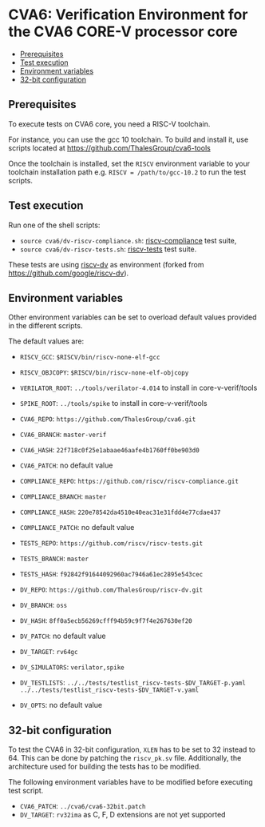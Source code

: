 # CVA6: Verification Environment for the CVA6 CORE-V processor core

- [Prerequisites](#prerequisites)
- [Test execution](#test-execution)
- [Environment variables](#environment-variables)
- [32-bit configuration](#32-bit-configuration)

## Prerequisites
To execute tests on CVA6 core, you need a RISC-V toolchain.

For instance, you can use the gcc 10 toolchain.
To build and install it, use scripts located at
https://github.com/ThalesGroup/cva6-tools

Once the toolchain is installed, set the `RISCV` environment variable
to your toolchain installation path e.g. `RISCV = /path/to/gcc-10.2`
to run the test scripts.

## Test execution
Run one of the shell scripts:

- `source cva6/dv-riscv-compliance.sh`:
[riscv-compliance](https://github.com/riscv/riscv-compliance) test suite,
- `source cva6/dv-riscv-tests.sh`:
[riscv-tests](https://github.com/riscv/riscv-tests) test suite.

These tests are using [riscv-dv](https://github.com/ThalesGroup/riscv-dv)
as environment (forked from https://github.com/google/riscv-dv).

## Environment variables
Other environment variables can be set to overload default values
provided in the different scripts.

The default values are:

- `RISCV_GCC`: `$RISCV/bin/riscv-none-elf-gcc`
- `RISCV_OBJCOPY`: `$RISCV/bin/riscv-none-elf-objcopy`
- `VERILATOR_ROOT`: `../tools/verilator-4.014` to install in core-v-verif/tools
- `SPIKE_ROOT`: `../tools/spike` to install in core-v-verif/tools

- `CVA6_REPO`: `https://github.com/ThalesGroup/cva6.git`
- `CVA6_BRANCH`: `master-verif`
- `CVA6_HASH`: `22f718c0f25e1abaae46aafe4b1760ff0be903d0`
- `CVA6_PATCH`: no default value
- `COMPLIANCE_REPO`: `https://github.com/riscv/riscv-compliance.git`
- `COMPLIANCE_BRANCH`: `master`
- `COMPLIANCE_HASH`: `220e78542da4510e40eac31e31fdd4e77cdae437`
- `COMPLIANCE_PATCH`: no default value
- `TESTS_REPO`: `https://github.com/riscv/riscv-tests.git`
- `TESTS_BRANCH`: `master`
- `TESTS_HASH`: `f92842f91644092960ac7946a61ec2895e543cec`
- `DV_REPO`: `https://github.com/ThalesGroup/riscv-dv.git`
- `DV_BRANCH`: `oss`
- `DV_HASH`: `8ff0a5ecb56269cfff94b59c9f7f4e267630ef20`
- `DV_PATCH`: no default value
- `DV_TARGET`: `rv64gc`
- `DV_SIMULATORS`: `verilator,spike`
- `DV_TESTLISTS`: `../../tests/testlist_riscv-tests-$DV_TARGET-p.yaml
../../tests/testlist_riscv-tests-$DV_TARGET-v.yaml`
- `DV_OPTS`: no default value

## 32-bit configuration
To test the CVA6 in 32-bit configuration, `XLEN` has to be set to 32
instead to 64. This can be done by patching the `riscv_pk.sv` file.
Additionally, the architecture used for building the tests has to be
modified.

The following environment variables have to be modified before executing
test script.

- `CVA6_PATCH`: `../cva6/cva6-32bit.patch`
- `DV_TARGET`: `rv32ima` as C, F, D extensions are not yet supported

